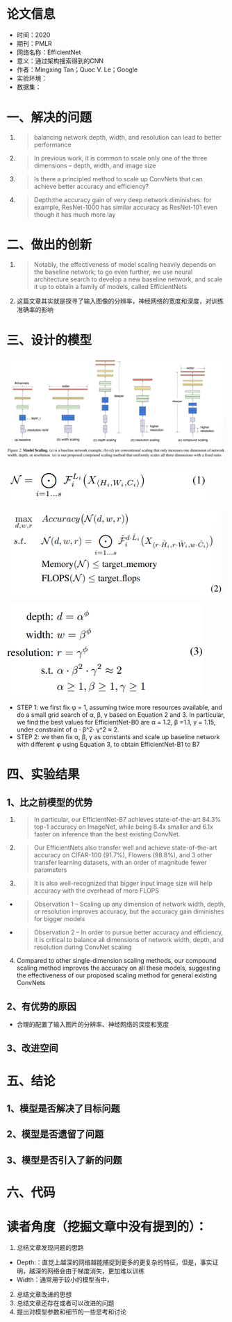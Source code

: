 # 论文信息
- 时间：2020
- 期刊：PMLR
- 网络名称：EfficientNet
- 意义：通过架构搜索得到的CNN
- 作者：Mingxing Tan；Quoc V. Le；Google
- 实验环境：
- 数据集：

# 一、解决的问题
1. >balancing network depth, width, and resolution can lead to better performance
2. >In previous work, it is common to scale only one of the three dimensions – depth, width, and image size
3. >Is there a principled method to scale up ConvNets that can achieve better accuracy and efficiency?
4. >Depth:the accuracy gain of very deep network diminishes: for example, ResNet-1000 has similar accuracy as ResNet-101 even though it has much more lay

# 二、做出的创新
1. >Notably, the effectiveness of model scaling heavily depends on the baseline network; to go even further, we use neural architecture search to develop a new baseline network, and scale it up to obtain a family of models, called EfficientNets
2. 这篇文章其实就是探寻了输入图像的分辨率，神经网络的宽度和深度，对训练准确率的影响

# 三、设计的模型

![Model Scaling](../pictures/EfficientNet/Model%20Scaling.png)

![Efficient Equation1](../pictures/EfficientNet/EfficientNet%20Equation1.png)

![Efficient Equation2](../pictures/EfficientNet/EfficientNet%20Equation2.png)

![Efficient Equation3](../pictures/EfficientNet/EfficientNet%20Equation3.png)

-  STEP 1: we first fix φ = 1, assuming twice more resources available, and do a small grid search of α, β, γ based on Equation 2 and 3. In particular, we find
the best values for EfficientNet-B0 are α = 1.2, β =1.1, γ = 1.15, under constraint of α · β^2· γ^2 ≈ 2.
-  STEP 2: we then fix α, β, γ as constants and scale up baseline network with different φ using Equation 3, to obtain EfficientNet-B1 to B7

# 四、实验结果

## 1、比之前模型的优势
1. >In particular, our EfficientNet-B7 achieves state-of-the-art 84.3% top-1 accuracy
on ImageNet, while being 8.4x smaller and 6.1x faster on inference than the best existing ConvNet. 
2. >Our EfficientNets also transfer well and achieve state-of-the-art accuracy on CIFAR-100 (91.7%), Flowers (98.8%), and 3 other transfer learning datasets, with an order of magnitude fewer parameters
3. >It is also well-recognized that bigger input image size will help accuracy with the overhead of more FLOPS
- >Observation 1 – Scaling up any dimension of network width, depth, or resolution improves accuracy, but the accuracy gain diminishes for bigger models
- >Observation 2 – In order to pursue better accuracy and efficiency, it is critical to balance all dimensions of network width, depth, and resolution during ConvNet scaling
4.  Compared to other single-dimension scaling methods, our compound scaling method improves the accuracy on all these models, suggesting the effectiveness of our proposed scaling method for general existing ConvNets
## 2、有优势的原因
- 合理的配置了输入图片的分辨率、神经网络的深度和宽度
## 3、改进空间

# 五、结论

## 1、模型是否解决了目标问题

## 2、模型是否遗留了问题

## 3、模型是否引入了新的问题

# 六、代码

# 读者角度（挖掘文章中没有提到的）：
1. 总结文章发现问题的思路
- Depth:：直觉上越深的网络越能捕捉到更多的更复杂的特征，但是，事实证明，越深的网络会由于梯度消失，更加难以训练
- Width：通常用于较小的模型当中，
2. 总结文章改进的思想
3. 总结文章还存在或者可以改进的问题
4. 提出对模型参数和细节的一些思考和讨论

